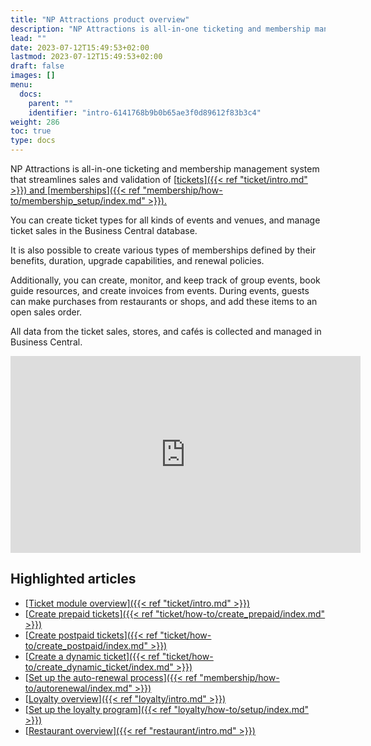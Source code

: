 ```yaml
---
title: "NP Attractions product overview"
description: "NP Attractions is all-in-one ticketing and membership management system that streamlines sales and validation of tickets and memberships."
lead: ""
date: 2023-07-12T15:49:53+02:00
lastmod: 2023-07-12T15:49:53+02:00
draft: false
images: []
menu:
  docs:
    parent: ""
    identifier: "intro-6141768b9b0b65ae3f0d89612f83b3c4"
weight: 286
toc: true
type: docs
---
```


NP Attractions is all-in-one ticketing and membership management system that streamlines sales and validation of [<ins>tickets<ins>]({{< ref "ticket/intro.md" >}}) and [<ins>memberships<ins>]({{< ref "membership/how-to/membership_setup/index.md" >}}).

You can create ticket types for all kinds of events and venues, and manage ticket sales in the Business Central database. 

It is also possible to create various types of memberships defined by their benefits, duration, upgrade capabilities, and renewal policies. 
  
Additionally, you can create, monitor, and keep track of group events, book guide resources, and create invoices from events. During events, guests can make purchases from restaurants or shops, and add these items to an open sales order.

All data from the ticket sales, stores, and cafés is collected and managed in Business Central. 

<iframe width="560" height="315" src="https://www.youtube.com/embed/HcQqvpAnlOQ?si=7ndxFLKWf2oLWI-K" title="YouTube video player" frameborder="0" allow="accelerometer; autoplay; clipboard-write; encrypted-media; gyroscope; picture-in-picture; web-share" allowfullscreen></iframe> 

## Highlighted articles

- [<ins>Ticket module overview<ins>]({{< ref "ticket/intro.md" >}})
- [<ins>Create prepaid tickets<ins>]({{< ref "ticket/how-to/create_prepaid/index.md" >}})
- [<ins>Create postpaid tickets<ins>]({{< ref "ticket/how-to/create_postpaid/index.md" >}})
- [<ins>Create a dynamic ticket<ins>]({{< ref "ticket/how-to/create_dynamic_ticket/index.md" >}})
- [<ins>Set up the auto-renewal process<ins>]({{< ref "membership/how-to/autorenewal/index.md" >}})
- [<ins>Loyalty overview<ins>]({{< ref "loyalty/intro.md" >}})
- [<ins>Set up the loyalty program<ins>]({{< ref "loyalty/how-to/setup/index.md" >}})
- [<ins>Restaurant overview<ins>]({{< ref "restaurant/intro.md" >}})